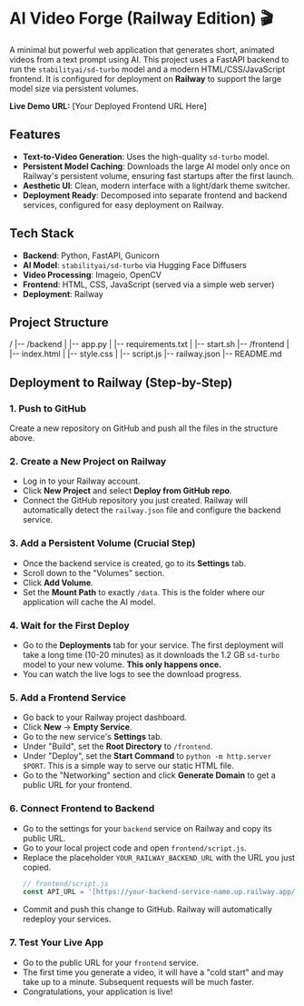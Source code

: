 # AI Video Forge (Railway Edition) 🎬

A minimal but powerful web application that generates short, animated videos from a text prompt using AI. This project uses a FastAPI backend to run the `stabilityai/sd-turbo` model and a modern HTML/CSS/JavaScript frontend. It is configured for deployment on **Railway** to support the large model size via persistent volumes.

**Live Demo URL:** [Your Deployed Frontend URL Here]

## Features

-   **Text-to-Video Generation**: Uses the high-quality `sd-turbo` model.
-   **Persistent Model Caching**: Downloads the large AI model only once on Railway's persistent volume, ensuring fast startups after the first launch.
-   **Aesthetic UI**: Clean, modern interface with a light/dark theme switcher.
-   **Deployment Ready**: Decomposed into separate frontend and backend services, configured for easy deployment on Railway.

## Tech Stack

-   **Backend**: Python, FastAPI, Gunicorn
-   **AI Model**: `stabilityai/sd-turbo` via Hugging Face Diffusers
-   **Video Processing**: Imageio, OpenCV
-   **Frontend**: HTML, CSS, JavaScript (served via a simple web server)
-   **Deployment**: Railway

## Project Structure


/
|-- /backend
|   |-- app.py
|   |-- requirements.txt
|   |-- start.sh
|-- /frontend
|   |-- index.html
|   |-- style.css
|   |-- script.js
|-- railway.json
|-- README.md


## Deployment to Railway (Step-by-Step)

### 1. Push to GitHub
Create a new repository on GitHub and push all the files in the structure above.

### 2. Create a New Project on Railway
-   Log in to your Railway account.
-   Click **New Project** and select **Deploy from GitHub repo**.
-   Connect the GitHub repository you just created. Railway will automatically detect the `railway.json` file and configure the backend service.

### 3. Add a Persistent Volume (Crucial Step)
-   Once the backend service is created, go to its **Settings** tab.
-   Scroll down to the "Volumes" section.
-   Click **Add Volume**.
-   Set the **Mount Path** to exactly `/data`. This is the folder where our application will cache the AI model.

### 4. Wait for the First Deploy
-   Go to the **Deployments** tab for your service. The first deployment will take a long time (10-20 minutes) as it downloads the 1.2 GB `sd-turbo` model to your new volume. **This only happens once.**
-   You can watch the live logs to see the download progress.

### 5. Add a Frontend Service
-   Go back to your Railway project dashboard.
-   Click **New** -> **Empty Service**.
-   Go to the new service's **Settings** tab.
-   Under "Build", set the **Root Directory** to `/frontend`.
-   Under "Deploy", set the **Start Command** to `python -m http.server $PORT`. This is a simple way to serve our static HTML file.
-   Go to the "Networking" section and click **Generate Domain** to get a public URL for your frontend.

### 6. Connect Frontend to Backend
-   Go to the settings for your `backend` service on Railway and copy its public URL.
-   Go to your local project code and open `frontend/script.js`.
-   Replace the placeholder `YOUR_RAILWAY_BACKEND_URL` with the URL you just copied.
    ```javascript
    // frontend/script.js
    const API_URL = '[https://your-backend-service-name.up.railway.app/generate-video](https://your-backend-service-name.up.railway.app/generate-video)'; 
    ```
-   Commit and push this change to GitHub. Railway will automatically redeploy your services.

### 7. Test Your Live App
-   Go to the public URL for your `frontend` service.
-   The first time you generate a video, it will have a "cold start" and may take up to a minute. Subsequent requests will be much faster.
-   Congratulations, your application is live!

